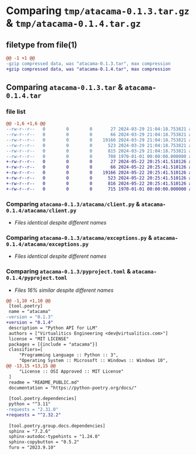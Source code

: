 # Comparing `tmp/atacama-0.1.3.tar.gz` & `tmp/atacama-0.1.4.tar.gz`

## filetype from file(1)

```diff
@@ -1 +1 @@
-gzip compressed data, was "atacama-0.1.3.tar", max compression
+gzip compressed data, was "atacama-0.1.4.tar", max compression
```

## Comparing `atacama-0.1.3.tar` & `atacama-0.1.4.tar`

### file list

```diff
@@ -1,6 +1,6 @@
--rw-r--r--   0        0        0       27 2024-03-29 21:04:18.753821 atacama-0.1.3/README_PUBLIC.md
--rw-r--r--   0        0        0       66 2024-03-29 21:04:18.753821 atacama-0.1.3/atacama/__init__.py
--rw-r--r--   0        0        0    19166 2024-03-29 21:04:18.753821 atacama-0.1.3/atacama/client.py
--rw-r--r--   0        0        0      523 2024-03-29 21:04:18.753821 atacama-0.1.3/atacama/exceptions.py
--rw-r--r--   0        0        0      815 2024-03-29 21:04:18.753821 atacama-0.1.3/pyproject.toml
--rw-r--r--   0        0        0      708 1970-01-01 00:00:00.000000 atacama-0.1.3/PKG-INFO
+-rw-r--r--   0        0        0       27 2024-05-22 20:25:41.510126 atacama-0.1.4/README_PUBLIC.md
+-rw-r--r--   0        0        0       66 2024-05-22 20:25:41.510126 atacama-0.1.4/atacama/__init__.py
+-rw-r--r--   0        0        0    19166 2024-05-22 20:25:41.510126 atacama-0.1.4/atacama/client.py
+-rw-r--r--   0        0        0      523 2024-05-22 20:25:41.510126 atacama-0.1.4/atacama/exceptions.py
+-rw-r--r--   0        0        0      816 2024-05-22 20:25:41.510126 atacama-0.1.4/pyproject.toml
+-rw-r--r--   0        0        0      715 1970-01-01 00:00:00.000000 atacama-0.1.4/PKG-INFO
```

### Comparing `atacama-0.1.3/atacama/client.py` & `atacama-0.1.4/atacama/client.py`

 * *Files identical despite different names*

### Comparing `atacama-0.1.3/atacama/exceptions.py` & `atacama-0.1.4/atacama/exceptions.py`

 * *Files identical despite different names*

### Comparing `atacama-0.1.3/pyproject.toml` & `atacama-0.1.4/pyproject.toml`

 * *Files 16% similar despite different names*

```diff
@@ -1,10 +1,10 @@
 [tool.poetry]
 name = "atacama"
-version = "0.1.3"
+version = "0.1.4"
 description = "Python API for LLM"
 authors = ["Virtualitics Engineering <dev@virtualitics.com>"]
 license = "MIT LICENSE"
 packages = [{include = "atacama"}]
 classifiers=[
     "Programming Language :: Python :: 3",
     "Operating System :: Microsoft :: Windows :: Windows 10",
@@ -13,15 +13,15 @@
     "License :: OSI Approved :: MIT License"
 ]
 readme = "README_PUBLIC.md"
 documentation = "https://python-poetry.org/docs/"
 
 [tool.poetry.dependencies]
 python = "^3.11"
-requests = "2.31.0"
+requests = "^2.32.2"
 
 [tool.poetry.group.docs.dependencies]
 sphinx = "7.2.6"
 sphinx-autodoc-typehints = "1.24.0"
 sphinx-copybutton = "0.5.2"
 furo = "2023.9.10"
```

